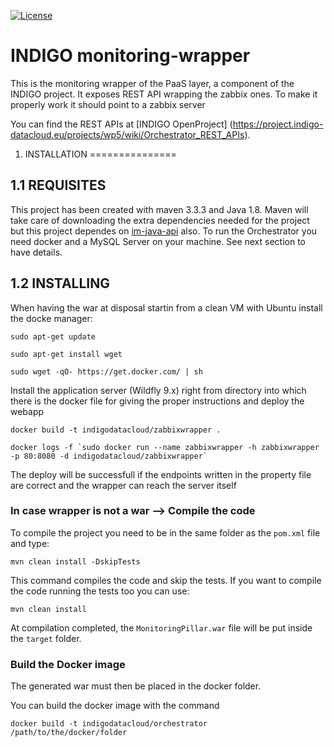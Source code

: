 [![License](https://img.shields.io/badge/license-Apache%202-blue.svg)](https://www.apache.org/licenses/LICENSE-2.0)

INDIGO monitoring-wrapper
============================

This is the monitoring wrapper of the PaaS layer, a component of the INDIGO project. It exposes REST API wrapping the zabbix ones.
To make it properly work it should point to a zabbix server

You can find the REST APIs at [INDIGO OpenProject] (https://project.indigo-datacloud.eu/projects/wp5/wiki/Orchestrator_REST_APIs).


1. INSTALLATION
===============

1.1 REQUISITES
--------------

This project has been created with maven 3.3.3 and Java 1.8. Maven will take care of downloading the extra dependencies needed for the project but this project dependes on [im-java-api](https://github.com/indigo-dc/im-java-api) also.
To run the Orchestrator you need docker and a MySQL Server on your machine. See next section to have details.

1.2 INSTALLING
--------------

When having the war at disposal startin from a clean VM with Ubuntu install the docke manager:
```
sudo apt-get update
```
```
sudo apt-get install wget
```
```
sudo wget -qO- https://get.docker.com/ | sh
```

Install the application server (Wildfly 9.x) right from directory into which there is the docker file for giving the proper instructions and deploy the webapp
```
docker build -t indigodatacloud/zabbixwrapper .
```
```
docker logs -f `sudo docker run --name zabbixwrapper -h zabbixwrapper -p 80:8080 -d indigodatacloud/zabbixwrapper`
```

The deploy will be successfull if the endpoints written in the property file are correct and the wrapper can reach the server itself

### In case wrapper is not a war --> Compile the code
To compile the project you need to be in the same folder as the `pom.xml` file and type:
```
mvn clean install -DskipTests
```
This command compiles the code and skip the tests. If you want to compile the code running the tests too you can use:
```
mvn clean install
```

At compilation completed, the `MonitoringPillar.war` file will be put inside the `target` folder.

### Build the Docker image

The generated war must then be placed in the docker folder.

You can build the docker image with the command
```
docker build -t indigodatacloud/orchestrator /path/to/the/docker/folder
```



